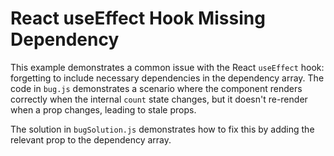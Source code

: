 # React useEffect Hook Missing Dependency

This example demonstrates a common issue with the React `useEffect` hook: forgetting to include necessary dependencies in the dependency array.  The code in `bug.js` demonstrates a scenario where the component renders correctly when the internal `count` state changes, but it doesn't re-render when a prop changes, leading to stale props. 

The solution in `bugSolution.js` demonstrates how to fix this by adding the relevant prop to the dependency array.
